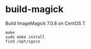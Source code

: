 # build-magick

Build ImageMagick 7.0.8 on CentOS 7.

    make
    sudo make install
    find /opt/sgsco
